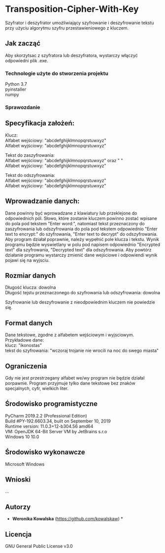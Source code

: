 # Transposition-Cipher-With-Key

Szyfrator i deszyfrator umożliwiający szyfrowanie i deszyfrowanie tekstu przy użyciu algorytmu szyfru przestawieniowego z kluczem. 

## Jak zacząć

Aby skorzytsac z szyfratora lub deszyfratora, wystarczy włączyć odpowiedni plik .exe. 

### Technologie użyte do stworzenia projektu

Python 3.7  
pyinstaller  
numpy  

### Sprawozdanie

## Specyfikacja założeń:

Klucz:  
Alfabet wejściowy: "abcdefghijklmnopqrstuwxyz"  
Alfabet wyjściowy: "abcdefghijklmnopqrstuwxyz"  
  
Tekst do zaszyfrowania:  
Alfabet wejściowy: "abcdefghijklmnopqrstuwxyz" oraz " "  
Alfabet wyjściowy: "abcdefghijklmnopqrstuwxyz"  
  
Tekst do odszyfrowania:  
Alfabet wejściowy: "abcdefghijklmnopqrstuwxyz"  
Alfabet wyjściowy: "abcdefghijklmnopqrstuwxyz"  

## Wprowadzanie danych:

Dane powinny być wprowadzane z klawiatury lub przeklejone do odpowiednich pól.
Słowo, które zostanie kluczem powinno zostać wpisane do pola pod tekstem "Enter word:",
natomiast tekst przeznaczony do zaszyfrowania lub odszyfrowania do pola pod tekstem odpowiednio
"Enter text to encrypt:" do szyfrowania, "Enter text to decrypt" do odszyfrowania. Aby program
działał poprawnie, należy wypełnić pole klucza i tekstu.
Wynik programu będzie wyswietlany w polu pod napisem odpowiednio "Encrypted text" dla szyfrowania,
"Decrypted text" dla odszyfrowania.
Aby powtórz działanie programu wystarczy zmienić dane wejściowe i odpowiendi wynik pojawi się na wyjsciu.

## Rozmiar danych

Długość klucza: dowolna  
Długość tejstu przeznaczonego do szyfrowania lub odszyfrowania: dowolna  
  
Szyfrowanie lub deszyfrowanie z nieodpowiednim kluczem nie powiedzie się.  

## Format danych

Dane tekstowe, zgodne z alfabetem wejściowym i wyjsciowym.  
Przykładowe dane:  
klucz: "ikonostas"  
tekst do szyfrowania: "wczoraj trojanie nie wrocili na noc do swego miasta"  

## Ograniczenia

Gdy nie jest przestrzegany alfabet we/wy program nie będzie działal porpawnie.
Program przyjmuje tylko dane tekstowe bez znaków specjalnych, cyfr, wielkich liter.

## Środowisko programistyczne

PyCharm 2019.2.2 (Professional Edition)  
Build #PY-192.6603.34, built on September 10, 2019  
Runtime version: 11.0.3+12-b304.56 amd64  
VM: OpenJDK 64-Bit Server VM by JetBrains s.r.o  
Windows 10 10.0  

## Środowisko wykonawcze

Microsoft Windows

## Wnioski

...

## Autorzy

* **Weronika Kowalska** (https://github.com/kowalskaw) *

## Licencja

GNU General Public License v3.0


